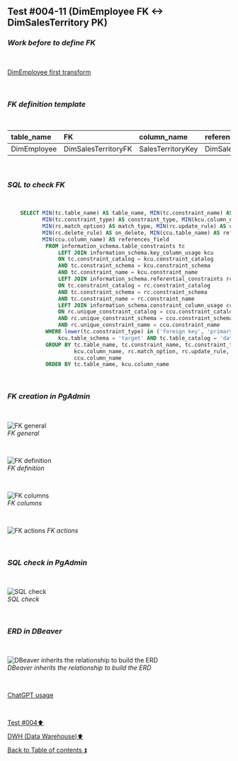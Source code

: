 ## Test #004-11 (DimEmployee FK <-> DimSalesTerritory PK)  

### **_Work before to define FK_**  

<p><br></p>

[DimEmployee first transform](../dbo.DimEmployee.md)

<p><br></p>

### **_FK definition template_**  

<p><br></p> 

| table_name  | FK                   | column_name       | references_table  | PK                     | references_field  | match_type | on_delete | on_update |
| :---------- | :------------------- | :---------------- | :---------------- | :--------------------- | :---------------- | :--------- | :-------: | :-------: |
| DimEmployee | DimSalesTerritoryFK  | SalesTerritoryKey | DimSalesTerritory | DimSalesTerritory_pkey | SalesTerritoryKey | full       | X         | X         |

<p><br></p>

### **_SQL to check FK_**  

<p><br></p>

````SQL 
	SELECT MIN(tc.table_name) AS table_name, MIN(tc.constraint_name) AS constraint_name, 
		   MIN(tc.constraint_type) AS constraint_type, MIN(kcu.column_name) AS column_name, 
		   MIN(rc.match_option) AS match_type, MIN(rc.update_rule) AS on_update, 
		   MIN(rc.delete_rule) AS on_delete, MIN(ccu.table_name) AS references_table,
		   MIN(ccu.column_name) AS references_field
		   	FROM information_schema.table_constraints tc
				LEFT JOIN information_schema.key_column_usage kcu
				ON tc.constraint_catalog = kcu.constraint_catalog
				AND tc.constraint_schema = kcu.constraint_schema
				AND tc.constraint_name = kcu.constraint_name
				LEFT JOIN information_schema.referential_constraints rc
				ON tc.constraint_catalog = rc.constraint_catalog
				AND tc.constraint_schema = rc.constraint_schema
				AND tc.constraint_name = rc.constraint_name
				LEFT JOIN information_schema.constraint_column_usage ccu
				ON rc.unique_constraint_catalog = ccu.constraint_catalog
				AND rc.unique_constraint_schema = ccu.constraint_schema
				AND rc.unique_constraint_name = ccu.constraint_name
			WHERE lower(tc.constraint_type) in ('foreign key', 'primary key') AND
				kcu.table_schema = 'target' AND tc.table_catalog = 'datawarehouse' AND tc.table_name = 'DimEmployee'
			GROUP BY tc.table_name, tc.constraint_name, tc.constraint_type, 
					 kcu.column_name, rc.match_option, rc.update_rule, rc.delete_rule , ccu.table_name ,
		             ccu.column_name
			ORDER BY tc.table_name, kcu.column_name
````

<p><br></p>

### **_FK creation in PgAdmin_**

<p><br></p>

![FK general](https://i.imgur.com/ZPemcCU.png)  
_FK general_  

<p><br></p>

![FK definition](https://i.imgur.com/89H3If1.png)  
_FK definition_  

<p><br></p>

![FK columns](https://i.imgur.com/havBXk1.png)  
_FK columns_  

<p><br></p>

![FK actions](https://i.imgur.com/Y9JyRX5.png) 
_FK actions_  

<p><br></p>

### **_SQL check in PgAdmin_**

<p><br></p>

![SQL check](https://i.imgur.com/5LI6h4b.png)  
_SQL check_  

<p><br></p>

### **_ERD in DBeaver_**  

<p><br></p>

![DBeaver inherits the relationship to build the ERD](https://i.imgur.com/W2KpGHE.png)  
_DBeaver inherits the relationship to build the ERD_  

<p><br></p> 

[ChatGPT usage](../../CHATGPT_USAGE.md)  

<p><br></p>

[Test #004:arrow_up:](t004.md)  

[DWH (Data Warehouse):arrow_up:](../dwh.md)  

[Back to Table of contents :arrow_double_up:](../../README.md)   